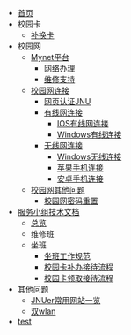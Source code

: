 - [首页](/)
- 校园卡
  - [补换卡](校园卡/补换卡.md)
- 校园网
  - [Mynet平台](校园网/mynet.md)
    - [网络办理](校园网/Mynet平台/网络办理.md)
    - [维修支持](校园网/Mynet平台/维修支持.md)
  - [校园网连接](校园网/校园网连接.md)
    - [网页认证JNU](校园网/校园网连接/网页认证_JNU.md)
    - [有线网连接](校园网/校园网连接/有线网准备工作.md)
      - [IOS有线网连接](校园网/校园网连接/IOS有线网连接.md)
      - [Windows有线连接](校园网/校园网连接/windows有线网连接.md)
    - [无线网连接](校园网/校园网连接/无线网连接.md)
      - [Windows无线连接](校园网/校园网连接/windows.md)
      - [苹果手机连接](校园网/校园网连接/苹果.md)
      - [安卓手机连接](校园网/校园网连接/安卓手机.md)
  - [校园网其他问题](校园网/校园网其他问题/)
    - [校园网密码重置](校园网/校园网其他问题/校园网密码重置.md)
- [服务小组技术文档](服务小组技术文档/)
  - [总览](服务小组技术文档/总览.md)
  - 维修班
  - 坐班
    - [坐班工作规范](服务小组技术文档/坐班/坐班工作规范.md)
    - [校园卡补办接待流程](服务小组技术文档/坐班/校园卡补办接待流程.md)
    - [校园卡领取接待流程](服务小组技术文档/坐班/校园卡领取接待流程.md)
- [其他问题](其他问题/)
  - [JNUer常用网站一览](其他问题/JNUer常用网站一览.md)
  - [双wlan](其他问题/双wlan.md)
- [test](测试页.md)